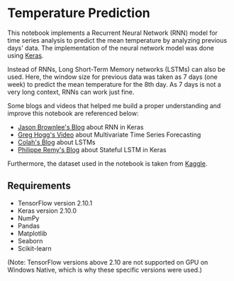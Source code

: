 # Temperature Prediction

This notebook implements a Recurrent Neural Network (RNN) model for time series analysis to predict the mean temperature by analyzing previous days' data. The implementation of the neural network model was done using [Keras](https://keras.io/).

Instead of RNNs, Long Short-Term Memory networks (LSTMs) can also be used. Here, the window size for previous data was taken as 7 days (one week) to predict the mean temperature for the 8th day. As 7 days is not a very long context, RNNs can work just fine.

Some blogs and videos that helped me build a proper understanding and improve this notebook are referenced below:

- [Jason Brownlee's Blog](https://machinelearningmastery.com/understanding-simple-recurrent-neural-networks-in-keras/) about RNN in Keras
- [Greg Hogg's Video](https://youtu.be/kGdbPnMCdOg?si=2OgtqRvoZGXrtxhf) about Multivariate Time Series Forecasting
- [Colah's Blog](https://colah.github.io/posts/2015-08-Understanding-LSTMs/) about LSTMs
- [Philippe Remy's Blog](https://philipperemy.github.io/keras-stateful-lstm/) about Stateful LSTM in Keras

Furthermore, the dataset used in the notebook is taken from [Kaggle](https://www.kaggle.com/datasets/sumanthvrao/daily-climate-time-series-data).

## Requirements
- TensorFlow version 2.10.1
- Keras version 2.10.0
- NumPy
- Pandas
- Matplotlib
- Seaborn
- Scikit-learn

(Note: TensorFlow versions above 2.10 are not supported on GPU on Windows Native, which is why these specific versions were used.)

